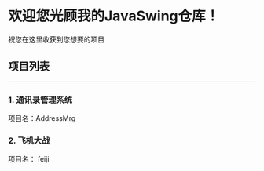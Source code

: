 #  欢迎您光顾我的JavaSwing仓库！
祝您在这里收获到您想要的项目

## 项目列表
----

### 1. 通讯录管理系统
项目名：AddressMrg

### 2. 飞机大战
项目名： feiji
